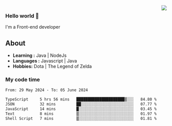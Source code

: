 <img align='right' src="https://github-readme-stats.vercel.app/api?username=jumodada&show_icons=true&theme=vue">

### Hello world 👋

I'm a Front-end developer 
    
## About
-  **Learning :** Java | NodeJs
-  **Languages :** Javascript | Java
-  **Hobbies:** Dota | The Legend of Zelda

### My code time

<!--START_SECTION:waka-->

```txt
From: 29 May 2024 - To: 05 June 2024

TypeScript     5 hrs 56 mins   █████████████████████▒░░░   84.80 %
JSON           32 mins         ██░░░░░░░░░░░░░░░░░░░░░░░   07.77 %
JavaScript     14 mins         █░░░░░░░░░░░░░░░░░░░░░░░░   03.45 %
Text           8 mins          ▒░░░░░░░░░░░░░░░░░░░░░░░░   01.97 %
Shell Script   7 mins          ▒░░░░░░░░░░░░░░░░░░░░░░░░   01.81 %
```

<!--END_SECTION:waka-->
